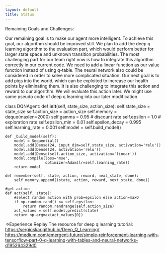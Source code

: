 ```yaml
---
layout: default
title: Status
---
```

Remaining Goals and Challenges: 

Our remaining goal is to make our agent more intelligent. 
To achieve this goal, our algorithm should be improved still. We plan to add the deep q learning algorithm to the evaluation part, which would perform better for larger state space and unknown transition probabilities. The most challenging part for our team right now is how to integrate this algorithm correctly in our current code. We need to add a linear function as our value function instead of using q-table. The neural network also could be considered in order to solve more complicated situation.
Our next goal is to add pigs into the world, which can be exploited to increase our health points by eliminating them. It is also challenging to integrate this action and reward to our algorithm. We will evaluate this action later.
We might use some pseudo code of deep q learning into our later modification.
   
class DQNAgent:
    def __init__(self, state_size, action_size):
        self.state_size = state_size
        self.action_size = action_size
        self.memory = deque(maxlen=2000)
        self.gamma = 0.95    # discount rate
        self.epsilon = 1.0  # exploration rate
        self.epsilon_min = 0.01
        self.epsilon_decay = 0.995
        self.learning_rate = 0.001
        self.model = self.build_model()
        
    def _build_model(self):
        model = Sequential()
        model.add(Dense(24, input_dim=self.state_size, activation='relu'))
        model.add(Dense(24, activation='relu'))
        model.add(Dense(self.action_size, activation='linear'))
        model.compile(loss='mse',
                      optimizer=Adam(lr=self.learning_rate))
        return model
        
    def remember(self, state, action, reward, next_state, done):
        self.memory.append((state, action, reward, next_state, done))

    #get action
    def act(self, state):
        #select random action with prob=epsilon else action=maxQ
        if np.random.rand() <= self.epsilon:
            return random.randrange(self.action_size)
        act_values = self.model.predict(state)
        return np.argmax(act_values[0]) 
=>Experience Replay
The resource for deep q learning tutorial: 
https://sergioskar.github.io/Deep_Q_Learning/
https://medium.com/emergent-future/simple-reinforcement-learning-with-tensorflow-part-0-q-learning-with-tables-and-neural-networks-d195264329d0
